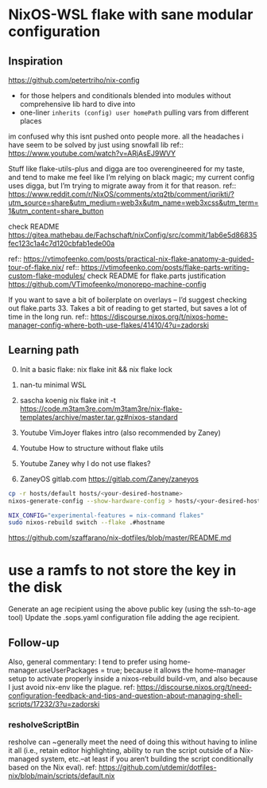 # NixOS-WSL flake with sane modular configuration

## Inspiration 
https://github.com/petertriho/nix-config
- for those helpers and conditionals blended into modules without comprehensive lib hard to dive into
- one-liner `inherits (config) user homePath` pulling vars from different places


im confused why this isnt pushed onto people more. all the headaches i have seem to be solved by just using snowfall lib
ref:: https://www.youtube.com/watch?v=ARjAsEJ9WVY

Stuff like flake-utils-plus and digga are too overengineered for my taste, and tend to make me feel like I’m relying on black magic; my current config uses digga, but I’m trying to migrate away from it for that reason.
ref:: https://www.reddit.com/r/NixOS/comments/xtq2tb/comment/iqrikti/?utm_source=share&utm_medium=web3x&utm_name=web3xcss&utm_term=1&utm_content=share_button


check README
https://gitea.mathebau.de/Fachschaft/nixConfig/src/commit/1ab6e5d86835fec123c1a4c7d120cbfab1ede00a

ref:: https://vtimofeenko.com/posts/practical-nix-flake-anatomy-a-guided-tour-of-flake.nix/
ref:: https://vtimofeenko.com/posts/flake-parts-writing-custom-flake-modules/
check README for flake.parts justification 
https://github.com/VTimofeenko/monorepo-machine-config

If you want to save a bit of boilerplate on overlays – I’d suggest checking out flake.parts 33. Takes a bit of reading to get started, but saves a lot of time in the long run.
ref:: https://discourse.nixos.org/t/nixos-home-manager-config-where-both-use-flakes/41410/4?u=zadorski

## Learning path

0. Init a basic flake:
   nix flake init && nix flake lock

1. nan-tu minimal WSL

2. sascha koenig
nix flake init -t https://code.m3tam3re.com/m3tam3re/nix-flake-templates/archive/master.tar.gz#nixos-standard


1. Youtube VimJoyer flakes intro (also recommended by Zaney)

2. Youtube How to structure without flake utils

3. Youtube Zaney why I do not use flakes?

4. ZaneyOS gitlab.com
https://gitlab.com/Zaney/zaneyos
```bash
cp -r hosts/default hosts/<your-desired-hostname>
nixos-generate-config --show-hardware-config > hosts/<your-desired-hostname>/hardware.nix

NIX_CONFIG="experimental-features = nix-command flakes" 
sudo nixos-rebuild switch --flake .#hostname
```


https://github.com/szaffarano/nix-dotfiles/blob/master/README.md
# use a ramfs to not store the key in the disk
Generate an age recipient using the above public key (using the ssh-to-age tool)
Update the .sops.yaml configuration file adding the age recipient.

## Follow-up
Also, general commentary: I tend to prefer using home-manager.useUserPackages = true; because it allows the home-manager setup to activate properly inside a nixos-rebuild build-vm, and also because I just avoid nix-env like the plague.
ref: https://discourse.nixos.org/t/need-configuration-feedback-and-tips-and-question-about-managing-shell-scripts/17232/3?u=zadorski


### resholveScriptBin
resholve can ~generally meet the need of doing this without having to inline it all (i.e., retain editor highlighting, ability to run the script outside of a Nix-managed system, etc.–at least if you aren’t building the script conditionally based on the Nix eval).
ref: https://github.com/utdemir/dotfiles-nix/blob/main/scripts/default.nix
